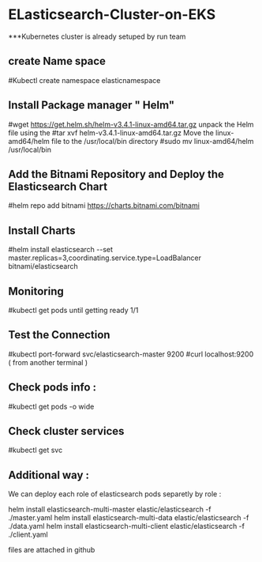 # ELasticsearch-Cluster-on-EKS
***Kubernetes cluster is already setuped by run team 

create Name space 
---------------------
#Kubectl create namespace elasticnamespace

Install Package manager " Helm"
-------------------------------
#wget https://get.helm.sh/helm-v3.4.1-linux-amd64.tar.gz
unpack the Helm file using the
#tar xvf helm-v3.4.1-linux-amd64.tar.gz
Move the linux-amd64/helm file to the /usr/local/bin directory
#sudo mv linux-amd64/helm /usr/local/bin

Add the Bitnami Repository and Deploy the Elasticsearch Chart
---------------------------------------------------------------
#helm repo add bitnami https://charts.bitnami.com/bitnami

Install Charts
---------------
#helm install elasticsearch --set master.replicas=3,coordinating.service.type=LoadBalancer bitnami/elasticsearch

Monitoring 
-----------
#kubectl get pods
until getting ready 1/1

Test the Connection
--------------------
#kubectl port-forward svc/elasticsearch-master 9200
#curl localhost:9200 ( from another terminal )

Check pods info :
---------------
#kubectl get pods -o wide

Check cluster services
----------------------
#kubectl get svc

Additional way :
--------------
We can deploy each role of elasticsearch pods separetly by role :

helm install elasticsearch-multi-master elastic/elasticsearch -f ./master.yaml
helm install elasticsearch-multi-data elastic/elasticsearch -f ./data.yaml
helm install elasticsearch-multi-client elastic/elasticsearch -f ./client.yaml

files are attached in github




